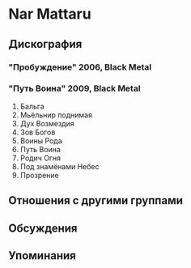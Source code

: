 # Nar Mattaru



## Дискография

### "Пробуждение" 2006, Black Metal



### "Путь Воина" 2009, Black Metal

1. Бальга
2. Мьёльнир поднимая
3. Дух Возмездия
4. Зов Богов
5. Воины Рода
6. Путь Воина
7. Родич Огня
8. Под знамёнами Небес
9. Прозрение


## Отношения с другими группами


## Обсуждения


## Упоминания

